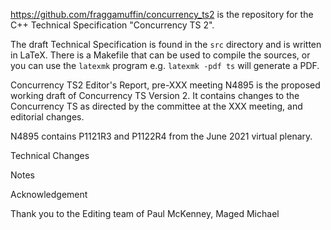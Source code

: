 <https://github.com/fraggamuffin/concurrency_ts2> is the repository for
the C++ Technical Specification "Concurrency TS 2".

The draft Technical Specification is found in the `src` directory and is
written in LaTeX. There is a Makefile that can be used to compile the
sources, or you can use the `latexmk` program e.g. `latexmk -pdf ts`
will generate a PDF.

Concurrency TS2 Editor's Report, pre-XXX meeting
N4895 is the proposed working draft of Concurrency TS Version 2. It contains changes to the Concurrency  TS as directed by the committee at the XXX meeting, and editorial changes.

N4895 contains P1121R3 and P1122R4 from the June 2021 virtual plenary.

Technical Changes


Notes


Acknowledgement

Thank you to the Editing team of Paul McKenney, Maged Michael 
